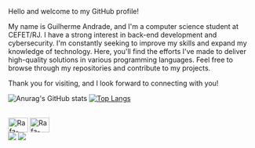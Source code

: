 Hello and welcome to my GitHub profile!

My name is Guilherme Andrade, and I'm a computer science student at CEFET/RJ. I have a strong interest in back-end development and cybersecurity. I'm constantly seeking to improve my skills and expand my knowledge of technology. Here, you'll find the efforts I've made to deliver high-quality solutions in various programming languages. Feel free to browse through my repositories and contribute to my projects.

Thank you for visiting, and I look forward to connecting with you!





![Anurag's GitHub stats](https://github-readme-stats.vercel.app/api?username=Cap1vas&show_icons=true&theme=tokyonight)
[![Top Langs](https://github-readme-stats.vercel.app/api/top-langs/?username=Cap1vas&show_icons=true&theme=tokyonight)](https://github.com/Cap1vas/github-readme-stats)

<div style="display: inline_block"><br>
  <img align="center" alt="Rafa-Csharp" height="30" width="40" src="https://cdn.jsdelivr.net/gh/devicons/devicon@latest/icons/python/python-original.svg">
  <img align="center" alt="Rafa-Csharp" height="30" width="40" src="https://cdn.jsdelivr.net/gh/devicons/devicon@latest/icons/c/c-original.svg">
</div>

<div> 
  <a href="https://instagram.com/gui_s_gui" target="_blank"><img src="https://img.shields.io/badge/-Instagram-%23E4405F?style=for-the-badge&logo=instagram&logoColor=white" target="_blank"></a> 
  <a href = "mailto:gat3105@gmail.com"><img src="https://img.shields.io/badge/-Gmail-%23333?style=for-the-badge&logo=gmail&logoColor=white" target="_blank"></a>

  
</div>
